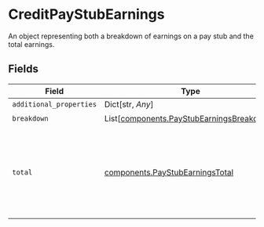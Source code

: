 # CreditPayStubEarnings

An object representing both a breakdown of earnings on a pay stub and the total earnings.


## Fields

| Field                                                                                               | Type                                                                                                | Required                                                                                            | Description                                                                                         |
| --------------------------------------------------------------------------------------------------- | --------------------------------------------------------------------------------------------------- | --------------------------------------------------------------------------------------------------- | --------------------------------------------------------------------------------------------------- |
| `additional_properties`                                                                             | Dict[str, *Any*]                                                                                    | :heavy_minus_sign:                                                                                  | N/A                                                                                                 |
| `breakdown`                                                                                         | List[[components.PayStubEarningsBreakdown](../../models/shared/paystubearningsbreakdown.md)]        | :heavy_check_mark:                                                                                  | N/A                                                                                                 |
| `total`                                                                                             | [components.PayStubEarningsTotal](../../models/shared/paystubearningstotal.md)                      | :heavy_check_mark:                                                                                  | An object representing both the current pay period and year to date amount for an earning category. |